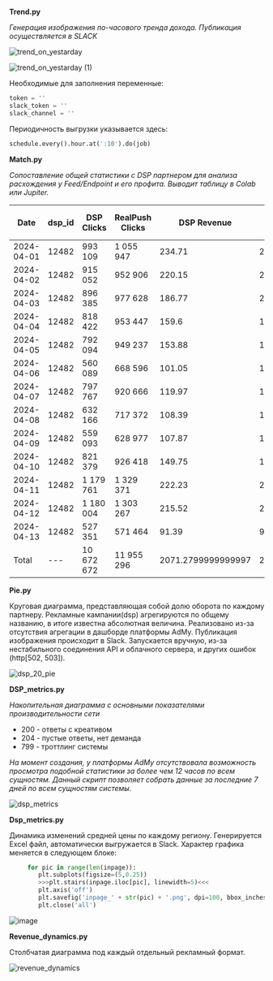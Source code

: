 **Trend.py**

*Генерация изображения по-часового тренда дохода. Публикация осуществляется в SLACK*

![trend_on_yestarday](https://github.com/TesLineX/Programmatic/assets/56605777/b30c9822-9b6b-45b1-b733-c4359109d480)

![trend_on_yestarday (1)](https://github.com/TesLineX/Programmatic/assets/56605777/ca1e6cd4-0d45-4a30-b623-e4239ce0d3a6)

Необходимые для заполнения переменные:

```python
token = ''
slack_token = ''
slack_channel = ''
```

Периодичность выгрузки указывается здесь:

```python
schedule.every().hour.at(':10').do(job)
```



**Match.py**

*Сопоставление общей статистики с DSP партнером для анализа расхождения у Feed/Endpoint и его профита.*
*Выводит таблицу в Colab или Jupiter.*


|Date|dsp\_id|DSP Clicks|RealPush Clicks|DSP Revenue|RealPush Revenue|Publisher Revenue|PROFIT|SHARE|CLK DSC %|REV DSC %|
|---|---|---|---|---|---|---|---|---|---|---|
|2024-04-01|12482|993 109|1 055 947|234\.71|248\.78|85\.88|148\.83|37 \<\> 63|6\.0|5\.7|
|2024-04-02|12482|915 052|952 906|220\.15|228\.73|84\.51|135\.64|38 \<\> 62|4\.0|3\.8|
|2024-04-03|12482|896 385|977 628|186\.77|202\.52|78\.42|108\.35|42 \<\> 58|8\.3|7\.8|
|2024-04-04|12482|818 422|953 447|159\.6|184\.65|73\.29|86\.31|46 \<\> 54|14\.2|13\.6|
|2024-04-05|12482|792 094|949 237|153\.88|182\.05|72\.11|81\.77|47 \<\> 53|16\.6|15\.5|
|2024-04-06|12482|560 089|668 596|101\.05|119\.05|46\.98|54\.07|46 \<\> 54|16\.2|15\.1|
|2024-04-07|12482|797 767|920 666|119\.97|137\.33|54\.05|65\.92|45 \<\> 55|13\.3|12\.6|
|2024-04-08|12482|632 166|717 372|108\.39|122\.3|43\.34|65\.05|40 \<\> 60|11\.9|11\.4|
|2024-04-09|12482|559 093|628 977|107\.87|121\.36|40\.12|67\.75|37 \<\> 63|11\.1|11\.1|
|2024-04-10|12482|821 379|926 418|149\.75|168\.86|54\.21|95\.54|36 \<\> 64|11\.3|11\.3|
|2024-04-11|12482|1 179 761|1 329 371|222\.23|250\.07|80\.1|142\.13|36 \<\> 64|11\.3|11\.1|
|2024-04-12|12482|1 180 004|1 303 267|215\.52|237\.9|78\.52|137\.0|36 \<\> 64|9\.5|9\.4|
|2024-04-13|12482|527 351|571 464|91\.39|99\.22|33\.31|58\.08|36 \<\> 64|7\.7|7\.9|
|Total|---|10 672 672|11 955 296|2071\.2799999999997|2302\.8199999999997|824\.8400000000001|1246\.44|40 \<\> 60|10\.7|10\.1|

**Pie.py**

Круговая диаграмма, представляющая собой долю оборота по каждому партнеру.
Рекламные кампании(dsp) агрегируются по общему названию, в итоге известна абсолютная величина.
Реализовано из-за отсутствия агрегации в дашборде платформы AdMy. Публикация изображения происходит в Slack.
Запускается вручную, из-за нестабильного соединения API и облачного сервера, и других ошибок (http[502, 503]).

![dsp_20_pie](https://github.com/TesLineX/Programmatic/assets/56605777/aa8cc5cf-7119-44b5-92f7-da1f0882bcd8)


**DSP_metrics.py**

*Накопительная диаграмма с основными показателями производительности сети*
+ 200 - ответы с креативом
+ 204 - пустые ответы, нет деманда
+ 799 - троттлинг системы

*На момент создания, у платформы AdMy отсутствовала возможность просмотра подобной статистики за более чем 12 часов по всем сущностям. Данный скрипт позволяет собрать данные за последние 7 дней по всем сущностям системы.*

![dsp_metrics](https://github.com/TesLineX/Programmatic/assets/56605777/5242a8dc-d476-4f24-8d7f-0ad6d35d65b6)


**Dsp_metrics.py**

Динамика изменений средней цены по каждому региону. Генерируется Excel файл, автоматически выгружается в Slack.
Характер графика меняется в следующем блоке:

```python
     for pic in range(len(inpage)):
        plt.subplots(figsize=(5,0.25))
        >>>plt.stairs(inpage.iloc[pic], linewidth=5)<<<
        plt.axis('off')
        plt.savefig('inpage_' + str(pic) + '.png', dpi=100, bbox_inches='tight')
        plt.close('all')
```

![image](https://github.com/TesLineX/Programmatic/assets/56605777/8bd08d6b-4293-4388-be95-d7d2d7cbc4f0)


**Revenue_dynamics.py**

Столбчатая диаграмма под каждый отдельный рекламный формат.

![revenue_dynamics](https://github.com/TesLineX/Programmatic/assets/56605777/d1bc35cf-06a9-4d13-b21b-44be37ca3c03)

